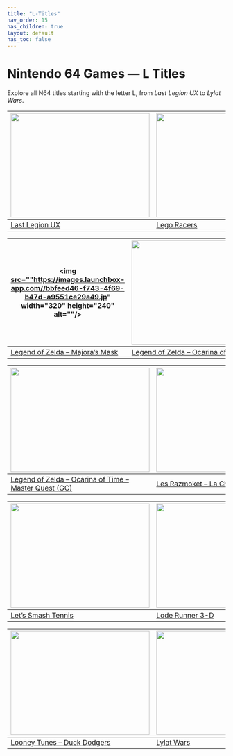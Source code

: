 ```yaml
---
title: "L-Titles"
nav_order: 15
has_children: true
layout: default
has_toc: false
---
```


# Nintendo 64 Games — L Titles

Explore all N64 titles starting with the letter L, from *Last Legion UX* to *Lylat Wars*.

| <a href="l/last-legion-ux"><img src="https://images.launchbox-app.com//34e3a1e7-b8af-4d82-b4be-76514324b2c2.jpg" width="320" height="240" alt=""/></a> | <a href="l/lego-racers"><img src="https://images.launchbox-app.com/80815f07-7bb1-439a-8496-a8cc153ee91d.jpg" width="320" height="240" alt=""/></a> |
|---|---|
[Last Legion UX](l/last-legion-ux) | [Lego Racers](l/lego-racers) |

| <a href="l/legend-of-zelda-majora-s-mask"><img src=""https://images.launchbox-app.com//bbfeed46-f743-4f69-b47d-a9551ce29a49.jp" width="320" height="240" alt=""/></a> | <a href="l/legend-of-zelda-ocarina-of-time"><img src="https://images.launchbox-app.com/80815f07-7bb1-439a-8496-a8cc153ee91d.jpg" width="320" height="240" alt=""/></a> |
|---|---|
[Legend of Zelda – Majora’s Mask](l/legend-of-zelda-majora-s-mask) | [Legend of Zelda – Ocarina of Time](l/legend-of-zelda-ocarina-of-time) |

| <a href="l/legend-of-zelda-ocarina-of-time-master-quest-gc"><img src="https://images.launchbox-app.com//7f80818c-09f4-4489-9266-62a5a5700ab5.jpg" width="320" height="240" alt=""/></a> | <a href="l/les-razmoket-la-chasse-aux-tresors"><img src="https://images.launchbox-app.com//fa1ce7b5-259b-4511-a91e-5312dbe03f96.png" width="320" height="240" alt=""/></a> |
|---|---|
[Legend of Zelda – Ocarina of Time – Master Quest (GC)](l/legend-of-zelda-ocarina-of-time-master-quest-gc) | [Les Razmoket – La Chasse Aux Tresors](l/les-razmoket-la-chasse-aux-tresors) |

| <a href="l/lets-smash-tennis"><img src="https://images.launchbox-app.com//8a43a3ba-6640-49da-8e47-7782738a89b0.png" width="320" height="240" alt=""/></a> | <a href="l/lode-runner-3-d"><img src="https://images.launchbox-app.com//8cde6c16-81fe-4ccd-ba7f-ff770648e350.jpg" width="320" height="240" alt=""/></a> |
|---|---|
[Let’s Smash Tennis](l/lets-smash-tennis) | [Lode Runner 3-D](l/lode-runner-3-d) |

| <a href="l/looney-tunes-duck-dodgers"><img src="https://images.launchbox-app.com/e09dc515-b2d1-44b5-a45d-611b27bd7c6f.jpg" width="320" height="240" alt=""/></a> | <a href="l/lylat-wars"><img src="https://images.launchbox-app.com/59edec4d-2ad0-4539-a6fa-77c9d72e17f6.png" width="320" height="240" alt=""/></a> |
|---|---|
[Looney Tunes – Duck Dodgers](l/looney-tunes-duck-dodgers) | [Lylat Wars](l/lylat-wars) |
